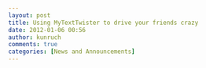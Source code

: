 ```yaml
---
layout: post
title: Using MyTextTwister to drive your friends crazy
date: 2012-01-06 00:56
author: kunruch
comments: true
categories: [News and Announcements]
---
```


